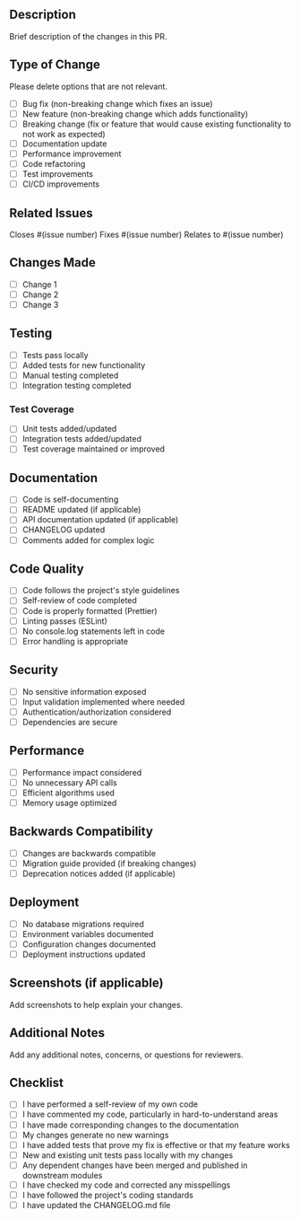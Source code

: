 ## Description

Brief description of the changes in this PR.

## Type of Change

Please delete options that are not relevant.

- [ ] Bug fix (non-breaking change which fixes an issue)
- [ ] New feature (non-breaking change which adds functionality)
- [ ] Breaking change (fix or feature that would cause existing functionality to not work as expected)
- [ ] Documentation update
- [ ] Performance improvement
- [ ] Code refactoring
- [ ] Test improvements
- [ ] CI/CD improvements

## Related Issues

Closes #(issue number)
Fixes #(issue number)
Relates to #(issue number)

## Changes Made

- [ ] Change 1
- [ ] Change 2
- [ ] Change 3

## Testing

- [ ] Tests pass locally
- [ ] Added tests for new functionality
- [ ] Manual testing completed
- [ ] Integration testing completed

### Test Coverage

- [ ] Unit tests added/updated
- [ ] Integration tests added/updated
- [ ] Test coverage maintained or improved

## Documentation

- [ ] Code is self-documenting
- [ ] README updated (if applicable)
- [ ] API documentation updated (if applicable)
- [ ] CHANGELOG updated
- [ ] Comments added for complex logic

## Code Quality

- [ ] Code follows the project's style guidelines
- [ ] Self-review of code completed
- [ ] Code is properly formatted (Prettier)
- [ ] Linting passes (ESLint)
- [ ] No console.log statements left in code
- [ ] Error handling is appropriate

## Security

- [ ] No sensitive information exposed
- [ ] Input validation implemented where needed
- [ ] Authentication/authorization considered
- [ ] Dependencies are secure

## Performance

- [ ] Performance impact considered
- [ ] No unnecessary API calls
- [ ] Efficient algorithms used
- [ ] Memory usage optimized

## Backwards Compatibility

- [ ] Changes are backwards compatible
- [ ] Migration guide provided (if breaking changes)
- [ ] Deprecation notices added (if applicable)

## Deployment

- [ ] No database migrations required
- [ ] Environment variables documented
- [ ] Configuration changes documented
- [ ] Deployment instructions updated

## Screenshots (if applicable)

Add screenshots to help explain your changes.

## Additional Notes

Add any additional notes, concerns, or questions for reviewers.

## Checklist

- [ ] I have performed a self-review of my own code
- [ ] I have commented my code, particularly in hard-to-understand areas
- [ ] I have made corresponding changes to the documentation
- [ ] My changes generate no new warnings
- [ ] I have added tests that prove my fix is effective or that my feature works
- [ ] New and existing unit tests pass locally with my changes
- [ ] Any dependent changes have been merged and published in downstream modules
- [ ] I have checked my code and corrected any misspellings
- [ ] I have followed the project's coding standards
- [ ] I have updated the CHANGELOG.md file
